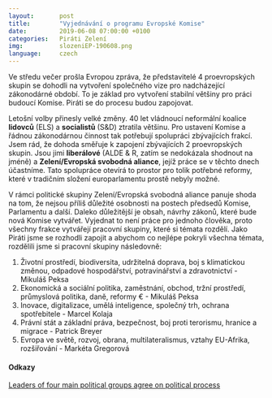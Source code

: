 ```yaml
---
layout:       post
title:        "Vyjednávání o programu Evropské Komise"
date:         2019-06-08 07:00:00 +0100
categories:   Piráti Zelení
img:          slozeniEP-190608.png
language:     czech
---
```

Ve středu večer prošla Evropou zpráva, že představitelé 4 proevropských skupin se dohodli na vytvoření společného vize pro nadcházející zákonodárné období. To je základ pro vytvoření stabilní většiny pro práci budoucí Komise. Piráti se do procesu budou zapojovat.

<!--more-->

Letošní volby přinesly velké změny. 40 let vládnoucí neformální koalice **lidovců** (ELS) a **socialistů** (S&D) ztratila většinu.
Pro ustavení Komise a řádnou zákonodárnou činnost tak potřebují spolupráci zbývajících frakcí.
Jsem rád, že dohoda směřuje k zapojení zbývajících 2 proevropských skupin.
Jsou jimi **liberálové** (ALDE & R, zatím se nedokázala shodnout na jméně) a **Zelení/Evropská svobodná aliance**, jejíž práce se v těchto dnech účastníme.
Tato spolupráce otevírá to prostor pro tolik potřebné reformy, které v tradičním složení europarlamentu prostě nebyly možné.

V rámci politické skupiny Zelení/Evropská svobodná aliance panuje shoda na tom, že nejsou příliš důležité osobnosti na postech předsedů Komise, Parlamentu a další.
Daleko důležitější je obsah, návrhy zákonů, které bude nová Komise vytvářet.
Vyjednat to není práce pro jednoho člověka, proto všechny frakce vytvářejí pracovní skupiny, které si témata rozdělí.
Jako Piráti jsme se rozhodli zapojit a abychom co nejlépe pokryli všechna témata, rozdělili jsme si pracovní skupiny následovně:

1. Životní prostředí, biodiversita, udržitelná doprava, boj s klimatickou změnou, odpadové hospodářství, potravinářství a zdravotnictví - Mikuláš Peksa
2. Ekonomická a sociální politika, zaměstnání, obchod, tržní prostředí, průmyslová politika, daně, reformy € - Mikuláš Peksa
3. Inovace, digitalizace, umělá inteligence, společný trh, ochrana spotřebitele - Marcel Kolaja
4. Právní stát a základní práva, bezpečnost, boj proti terorismu, hranice a migrace - Patrick Breyer
5. Evropa ve světě, rozvoj, obrana, multilateralismus, vztahy EU-Afrika, rozšiřování - Markéta Gregorová







#### Odkazy
[Leaders of four main political groups agree on political process](https://www.greens-efa.eu/en/article/press/leaders-of-four-main-political-groups-agree-on-political-process/)
